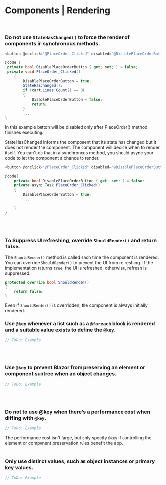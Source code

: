 # Components | Rendering
<br>


### Do not use `StateHasChanged()` to force the render of components in synchronous methods.

```csharp
<button @onclick="@PlaceOrder_Clicked" disabled="@DisablePlaceOrderButton">Place Order</button>

@code {
 private bool DisablePlaceOrderButton { get; set; } = false;
 private void PlaceOrder_Clicked()
    {
        DisablePlaceOrderButton = true;
        StateHasChanged();
        if (cart.Lines.Count() == 0)
        {
            DisablePlaceOrderButton = false;
            return;
        }
        ...
}
```
In this example button will be disabled only after PlaceOrder() method finishes executing. 

StateHasChanged informs the component that its state has changed but it does not render the component. The component will decide when to render itself. You can't do that in a synchronous method, you should async your code to let the component a chance to render.

```csharp
<button @onclick="@PlaceOrder_Clicked" disabled="@DisablePlaceOrderButton">Place Order</button>

@code{
    private bool DisablePlaceOrderButton { get; set; } = false;
    private async Task PlaceOrder_Clicked()
    {
        DisablePlaceOrderButton = true;
        ...

    }
}
```
<br><br>


### To Suppress UI refreshing, override `ShouldRender()` and return `false`.

The `ShouldRender()` method is called each time the component is rendered. You can override `ShouldRender()` to prevent the UI from refreshing.
If the implementation returns  `true`, the UI is refreshed, otherwise, refresh is suppressed.

```csharp
protected override bool ShouldRender()
{
    return false;
}
```
Even if  `ShouldRender()`  is overridden, the component is always initially rendered.
<br>


### Use `@key` whenever a list such as a `@foreach` block is rendered and a suitable value exists to define the `@key`.

```csharp
// ToDo: Example
```
<br><br>


### Use `@key` to prevent Blazor from preserving an element or component subtree when an object changes.

```csharp
// ToDo: Example
```
<br><br>


### Do not to use @key when there's a performance cost when diffing with  `@key`.

```csharp
// ToDo: Example
```

The performance cost isn't large, but only specify `@key` if controlling the element or component preservation rules benefit the app.
<br><br>


### Only use distinct values, such as object instances or primary key values.

```csharp
// ToDo: Example
```
<br><br>

